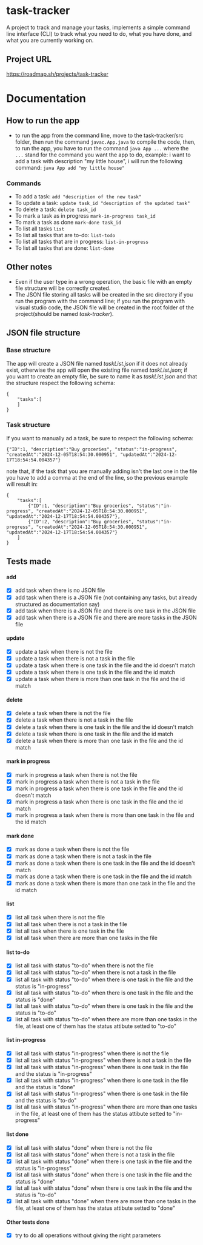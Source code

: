 # task-tracker
A project to track and manage your tasks, implements a simple command line interface (CLI) to track what you need to do, what you have done, and what you are currently working on.

## Project URL
https://roadmap.sh/projects/task-tracker

# Documentation

## How to run the app
- to run the app from the command line, move to the task-tracker/src folder, then run the command `javac.App.java` to compile the code, then, to run the app, you have to run the command `java App ...` where the `...` stand for the command you want the app to do, example: i want to add a task with description "my little house", i will run the following command: `java App add "my little house"`
### Commands
- To add a task: `add "description of the new task"`
- To update a task: `update task_id "description of the updated task"`
- To delete a task: `delete task_id`
- To mark a task as in progress `mark-in-progress task_id`
- To mark a task as done `mark-done task_id`
- To list all tasks `list`
- To list all tasks that are to-do: `list-todo`
- To list all tasks that are in progress: `list-in-progress`
- To list all tasks that are done: `list-done`
## Other notes
- Even if the user type in a wrong operation, the basic file with an empty file structure will be correctly created.
- The JSON file storing all tasks will be created in the src directory if you run the program with the command line; if you run the program with visual studio code, the JSON file will be created in the root folder of the project(should be named *task-tracker*).

## JSON file structure
### Base structure
The app will create a JSON file named *taskList.json* if it does not already exist, otherwise the app will open the existing file named *taskList.json*; if you want to create an empty file, be sure to name it as *taskList.json* and that the structure respect the following schema:
```
{
    "tasks":[
    ]
}
```
### Task structure
If you want to manually ad a task, be sure to respect the following schema:
```
{"ID":1, "description":"Buy groceries", "status":"in-progress", "createdAt":"2024-12-05T18:54:30.000951", "updatedAt":"2024-12-17T18:54:54.004357"}
```
note that, if the task that you are manually adding isn't the last one in the file you have to add a comma at the end of the line, so the previous example will result in:
```
{
    "tasks":[
        {"ID":1, "description":"Buy groceries", "status":"in-progress", "createdAt":"2024-12-05T18:54:30.000951", "updatedAt":"2024-12-17T18:54:54.004357"},
        {"ID":2, "description":"Buy groceries", "status":"in-progress", "createdAt":"2024-12-05T18:54:30.000951", "updatedAt":"2024-12-17T18:54:54.004357"}
    ]
}
```
## Tests made
#### add
- [x] add task when there is no JSON file
- [x] add task when there is a JSON file (not containing any tasks, but already structured as documentation say)
- [x] add task when there is a JSON file and there is one task in the JSON file
- [x] add task when there is a JSON file and there are more tasks in the JSON file
#### update
- [x] update a task when there is not the file
- [x] update a task when there is not a task in the file
- [x] update a task when there is one task in the file and the id doesn't match
- [x] update a task when there is one task in the file and the id match
- [x] update a task when there is more than one task in the file and the id match
#### delete
- [x] delete a task when there is not the file
- [x] delete a task when there is not a task in the file
- [x] delete a task when there is one task in the file and the id doesn't match
- [x] delete a task when there is one task in the file and the id match
- [x] delete a task when there is more than one task in the file and the id match
#### mark in progress
- [x] mark in progress a task when there is not the file
- [x] mark in progress a task when there is not a task in the file
- [x] mark in progress a task when there is one task in the file and the id doesn't match
- [x] mark in progress a task when there is one task in the file and the id match
- [x] mark in progress a task when there is more than one task in the file and the id match
#### mark done
- [x] mark as done a task when there is not the file
- [x] mark as done a task when there is not a task in the file
- [x] mark as done a task when there is one task in the file and the id doesn't match
- [x] mark as done a task when there is one task in the file and the id match
- [x] mark as done a task when there is more than one task in the file and the id match
#### list
- [x] list all task when there is not the file
- [x] list all task when there is not a task in the file
- [x] list all task when there is one task in the file
- [x] list all task when there are more than one tasks in the file
#### list to-do
- [x] list all task with status "to-do" when there is not the file
- [x] list all task with status "to-do" when there is not a task in the file
- [x] list all task with status "to-do" when there is one task in the file and the status is "in-progress"
- [x] list all task with status "to-do" when there is one task in the file and the status is "done"
- [x] list all task with status "to-do" when there is one task in the file and the status is "to-do"
- [x] list all task with status "to-do" when there are more than one tasks in the file, at least one of them has the status attibute setted to "to-do"
#### list in-progress
- [x] list all task with status "in-progress" when there is not the file
- [x] list all task with status "in-progress" when there is not a task in the file
- [x] list all task with status "in-progress" when there is one task in the file and the status is "in-progress"
- [x] list all task with status "in-progress" when there is one task in the file and the status is "done"
- [x] list all task with status "in-progress" when there is one task in the file and the status is "to-do"
- [x] list all task with status "in-progress" when there are more than one tasks in the file, at least one of them has the status attibute setted to "in-progress"
#### list done
- [x] list all task with status "done" when there is not the file
- [x] list all task with status "done" when there is not a task in the file
- [x] list all task with status "done" when there is one task in the file and the status is "in-progress"
- [x] list all task with status "done" when there is one task in the file and the status is "done"
- [x] list all task with status "done" when there is one task in the file and the status is "to-do"
- [x] list all task with status "done" when there are more than one tasks in the file, at least one of them has the status attibute setted to "done"
#### Other tests done
- [x] try to do all operations without giving the right parameters
